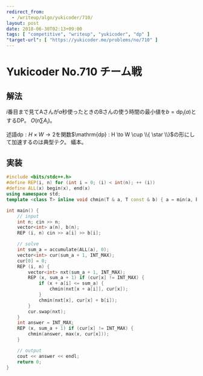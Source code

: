 ```yaml
---
redirect_from:
  - /writeup/algo/yukicoder/710/
layout: post
date: 2018-06-30T02:13+09:00
tags: [ "competitive", "writeup", "yukicoder", "dp" ]
"target-url": [ "https://yukicoder.me/problems/no/710" ]
---
```


# Yukicoder No.710 チーム戦

## 解法

$i$番目まで見てAさんが$a$秒使ったときのBさんの使う時間の最小値を<span>$b = \mathrm{dp}_i(a)$</span>とするDP。
<span>$O(n\sum A_i)$</span>。

述語$\mathrm{dp} : H \times W \to 2$を関数<span>$\mathrm{dp} : H \to W \cup \\{ \star \\}$</span>の形にして加速するのは典型テク。
蟻本。

## 実装

``` c++
#include <bits/stdc++.h>
#define REP(i, n) for (int i = 0; (i) < int(n); ++ (i))
#define ALL(x) begin(x), end(x)
using namespace std;
template <class T> inline void chmin(T & a, T const & b) { a = min(a, b); }

int main() {
    // input
    int n; cin >> n;
    vector<int> a(n), b(n);
    REP (i, n) cin >> a[i] >> b[i];

    // solve
    int sum_a = accumulate(ALL(a), 0);
    vector<int> cur(sum_a + 1, INT_MAX);
    cur[0] = 0;
    REP (i, n) {
        vector<int> nxt(sum_a + 1, INT_MAX);
        REP (x, sum_a + 1) if (cur[x] != INT_MAX) {
            if (x + a[i] <= sum_a) {
                chmin(nxt[x + a[i]], cur[x]);
            }
            chmin(nxt[x], cur[x] + b[i]);
        }
        cur.swap(nxt);
    }
    int answer = INT_MAX;
    REP (x, sum_a + 1) if (cur[x] != INT_MAX) {
        chmin(answer, max(x, cur[x]));
    }

    // output
    cout << answer << endl;
    return 0;
}
```
